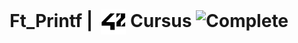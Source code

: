 <!--HEADER-->
<h1 align="center"> Ft_Printf | 
 <picture>
  <source media="(prefers-color-scheme: dark)" srcset="https://raw.githubusercontent.com/josephcheel/42-Cursus/main/resources/42_Logo_White.svg">
  <img alt="42" width=40 align="center" src="https://raw.githubusercontent.com/josephcheel/42-Cursus/main/resources/42_Logo.svg">
 </picture>
 Cursus 
  <img alt="Complete" src="https://raw.githubusercontent.com/Mqxx/GitHub-Markdown/main/blockquotes/badge/dark-theme/complete.svg">
</h1>
<!--FINISH HEADER-->
